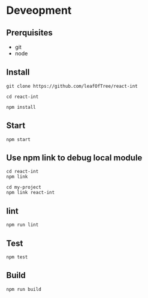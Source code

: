 # Deveopment

## Prerquisites

- git
- node

## Install

    git clone https://github.com/leafOfTree/react-int

    cd react-int

    npm install

## Start

    npm start

## Use npm link to debug local module

    cd react-int
    npm link

    cd my-project
    npm link react-int

## lint

    npm run lint

## Test

    npm test

## Build

    npm run build
